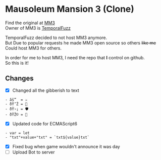 # Mausoleum Mansion 3 (Clone)
Find the original at [MM3](https://github.com/TemporalFuzz/mm3)<br>
Owner of MM3 is [TemporalFuzz](https://github.com/TemporalFuzz)<br>

TemporalFuzz decided to not host MM3 anymore.<br>
But Due to popular requests he made MM3 open source so others ~~like me~~<br>
Could host MM3 for others.


In order for me to host MM3, I need the repo that **I** control on github.
<br>So this is it!

## Changes
- [x] Changed all the gibberish to text
```
- âš”  = ⚔
- ðŸ’Ž = 💎
- ðŸ›¡ = 🛡
- ðŸŽ© = 🎩
```
- [x] Updated code for ECMAScript6
```
- var = let
- "txt"+value+"txt" = `txt${value}txt`
```
- [x] Fixed bug when game wouldn't announce it was day
- [ ] Upload Bot to server
